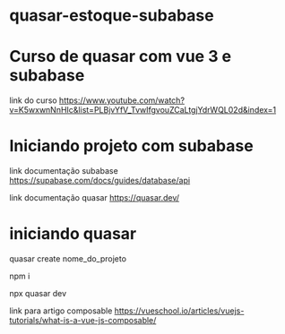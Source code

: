 # quasar-estoque-subabase

# Curso de quasar com vue 3 e subabase

link do curso https://www.youtube.com/watch?v=K5wxwnNnHIc&list=PLBjvYfV_TvwIfgvouZCaLtgjYdrWQL02d&index=1

# Iniciando projeto com subabase

link documentação subabase https://supabase.com/docs/guides/database/api

link documentação quasar https://quasar.dev/

# iniciando quasar

quasar create nome_do_projeto

npm i

npx quasar dev

link para artigo composable https://vueschool.io/articles/vuejs-tutorials/what-is-a-vue-js-composable/


